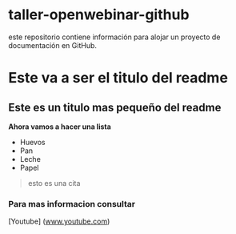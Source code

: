 # taller-openwebinar-github
este repositorio contiene información para alojar un proyecto de documentación en GitHub.
# Este va a ser el titulo del readme

## Este es un titulo mas pequeño del readme 

**Ahora vamos a hacer una lista**

* Huevos
* Pan
* Leche 
* Papel

>esto es una cita

### Para mas informacion consultar 

[Youtube] (www.youtube.com)

